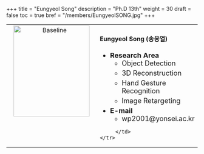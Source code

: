 +++
title = "Eungyeol Song"
description = "Ph.D 13th"
weight = 30
draft = false
toc = true
bref = "/members/EungyeolSONG.jpg"
+++

<table>
    <tr>
       <td width="280" align="center" valign="top">
          <img alt="Baseline" width="200px" height="240" src="/members/EungyeolSONG.jpg">
       </td>
       <td>
            <h4>Eungyeol Song (송응열)</h4>
            <ul class="member_info">
                <li style="font-size: 18px"><b>Research Area</b>
                    <ul class="interest">
                        <li style="margin-bottom: 5px">Object Detection</li>
                        <li style="margin-bottom: 5px">3D Reconstruction</li>
                        <li style="margin-bottom: 5px">Hand Gesture Recognition</li>
                        <li style="margin-bottom: 5px">Image Retargeting</li>
                    </ul>
                </li>
                <li style="font-size: 18px"><b>E-mail</b>
                    <ul>
                        <li style="margin-bottom: 5px">wp2001@yonsei.ac.kr</li>
                    </ul>
                </li>
            </ul>
            
         </td>
    </tr>
</table>